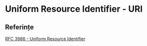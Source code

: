 # Uniform Resource Identifier - URI

## Referințe

[RFC 3986 - Uniform Resource Identifier](https://tools.ietf.org/html/rfc3986)
